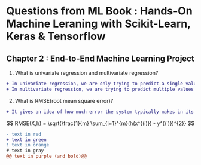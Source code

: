 # Questions from ML Book : Hands-On Machine Leraning with Scikit-Learn, Keras & Tensorflow 





## **Chapter 2 : End-to-End Machine Learning Project**

1. What is univariate regression and multivariate regression?

```diff
+ In univariate regression, we are only trying to predict a single value i.e. only one x for y.
+ In multivariate regression, we are trying to predict multiple values i.e. multiple x1,x2,... for y.
```
2. What is RMSE(root mean square error)?

```diff
+ It gives an idea of how much error the system typically makes in its predictions.
``` 
$$
RMSE(X,h) = \sqrt{\frac{1}{m} \sum_{i=1}^{m}(h(x^{(i)}) - y^{(i)})^{2}}
$$

```diff
- text in red
+ text in green
! text in orange
# text in gray
@@ text in purple (and bold)@@
```
